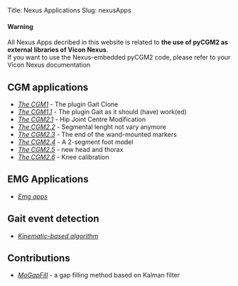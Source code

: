 Title: Nexus Applications
Slug: nexusApps


<div class="alert alert-dismissible alert-warning">
  <h4 class="alert-heading">Warning</h4>
  <p class="mb-0">All Nexus Apps decribed in this website is related to <b>the use of pyCGM2 as external libraries of Vicon Nexus</b>.
  <br>
  If you want to use the Nexus-embedded pyCGM2 code, please refer to your Vicon Nexus documentation </p>
</div>

## CGM applications

 * [*The CGM1*](/pages//CGM10_NexusAppDetails.html) - The plugin Gait Clone
 * [*The CGM1.1*](/pages//CGM11_NexusAppDetails.html) - The plugin Gait as it should (have) work(ed)
 * [*The CGM2.1*](/pages//CGM21_NexusAppDetails.html) - Hip Joint Centre Modification
 * [*The CGM2.2*](/pages//CGM22_NexusAppDetails.html) - Segmental lenght not vary anymore
 * [*The CGM2.3*](/pages//CGM23_NexusAppDetails.html) - The end of the wand-mounted markers
 * [*The CGM2.4*](/pages//CGM24_NexusAppDetails.html) - A 2-segment foot model
 * [*The CGM2.5*](/pages//CGM25_NexusAppDetails.html) - new head and thorax
 * [*The CGM2.6*](/pages//CGM26_NexusAppDetails.html) - Knee calibration

## EMG Applications
* [*Emg apps*](/pages//emgApps.html)


## Gait event detection
* [*Kinematic-based algorithm*](/pages//KinematicBasedAlgorithms.html)


## Contributions
* [*MoGapFill*](/pages//MoGapFill.html) - a gap filling method based on Kalman filter
